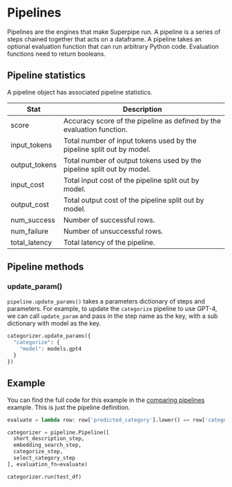 # Pipelines

Pipelines are the engines that make Superpipe run. A pipeline is a series of steps chained together that acts on a dataframe. A pipeline takes an optional evaluation function that can run arbitrary Python code. Evaluation functions need to return booleans.

## Pipeline statistics

A pipeline object has associated pipeline statistics.

| Stat          | Description                                                            |
| ------------- | ---------------------------------------------------------------------- |
| score         | Accuracy score of the pipeline as defined by the evaluation function.  |
| input_tokens  | Total number of input tokens used by the pipeline split out by model.  |
| output_tokens | Total number of output tokens used by the pipeline split out by model. |
| input_cost    | Total input cost of the pipeline split out by model.                   |
| output_cost   | Total output cost of the pipeline split out by model.                  |
| num_success   | Number of successful rows.                                             |
| num_failure   | Number of unsuccessful rows.                                            |
| total_latency | Total latency of the pipeline.                                         |

## Pipeline methods

### update_param()

`pipeline.update_params()` takes a parameters dictionary of steps and parameters.
For example, to update the `categorize` pipeline to use GPT-4, we can call `update_param` and pass in the step name as the key, with a sub dictionary with model as the key.

```python
categorizer.update_params({
  "categorize": {
    "model": models.gpt4
  }
})
```

## Example

You can find the full code for this example in the [comparing pipelines](https://github.com/villagecomputing/superpipe/blob/main/examples/comparing_pipelines/furniture.ipynb) example. This is just the pipeline definition.

```python
evaluate = lambda row: row['predicted_category'].lower() == row['category_new'].lower()

categorizer = pipeline.Pipeline([
  short_description_step,
  embedding_search_step,
  categorize_step,
  select_category_step
], evaluation_fn=evaluate)

categorizer.run(test_df)
```
